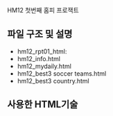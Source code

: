 HM12 첫번째 홈피 프로잭트 

## 파일 구조 및 설명
* hm12_rpt01_html:
* hm12_info.html
* hm12_mydaily.html
* hm12_best3 soccer teams.html
* hm12_best3 country.html
## 사용한 HTML기술
